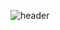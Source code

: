 ![header](https://capsule-render.vercel.app/api?type=waving&color=gradient&height=300&section=header&text=Tae%20Jun's&desc=GitHub&fontSize=90&fontColor=eeeee&fontAlignY=45)
